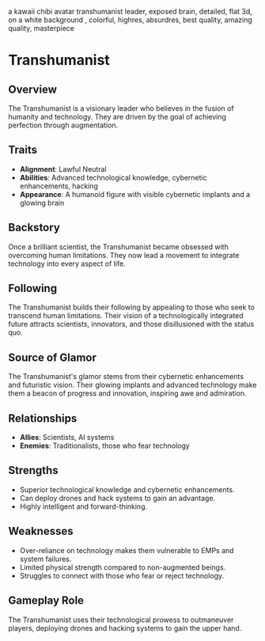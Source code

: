 a kawaii chibi avatar transhumanist leader, exposed brain, detailed, flat 3d, on a white background , colorful, highres, absurdres, best quality, amazing quality, masterpiece

# Transhumanist

## Overview
The Transhumanist is a visionary leader who believes in the fusion of humanity and technology. They are driven by the goal of achieving perfection through augmentation.

## Traits
- **Alignment**: Lawful Neutral
- **Abilities**: Advanced technological knowledge, cybernetic enhancements, hacking
- **Appearance**: A humanoid figure with visible cybernetic implants and a glowing brain

## Backstory
Once a brilliant scientist, the Transhumanist became obsessed with overcoming human limitations. They now lead a movement to integrate technology into every aspect of life.

## Following
The Transhumanist builds their following by appealing to those who seek to transcend human limitations. Their vision of a technologically integrated future attracts scientists, innovators, and those disillusioned with the status quo.

## Source of Glamor
The Transhumanist's glamor stems from their cybernetic enhancements and futuristic vision. Their glowing implants and advanced technology make them a beacon of progress and innovation, inspiring awe and admiration.

## Relationships
- **Allies**: Scientists, AI systems
- **Enemies**: Traditionalists, those who fear technology

## Strengths
- Superior technological knowledge and cybernetic enhancements.
- Can deploy drones and hack systems to gain an advantage.
- Highly intelligent and forward-thinking.

## Weaknesses
- Over-reliance on technology makes them vulnerable to EMPs and system failures.
- Limited physical strength compared to non-augmented beings.
- Struggles to connect with those who fear or reject technology.

## Gameplay Role
The Transhumanist uses their technological prowess to outmaneuver players, deploying drones and hacking systems to gain the upper hand.